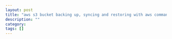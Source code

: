 ```yaml
---
layout: post
title: "aws s3 bucket backing up, syncing and restoring with aws command line tool"
description: ""
category: 
tags: []
---
```


